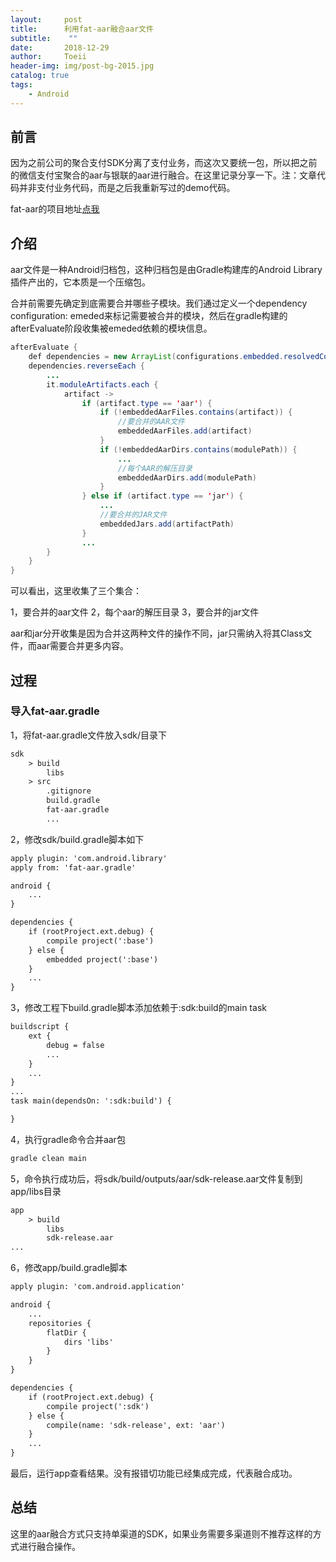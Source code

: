 ```yaml
---
layout:     post
title:      利用fat-aar融合aar文件
subtitle:    ""
date:       2018-12-29
author:     Toeii
header-img: img/post-bg-2015.jpg
catalog: true
tags:
    - Android
---
```


## 前言
因为之前公司的聚合支付SDK分离了支付业务，而这次又要统一包，所以把之前的微信支付宝聚合的aar与银联的aar进行融合。在这里记录分享一下。注：文章代码并非支付业务代码，而是之后我重新写过的demo代码。

fat-aar的项目地址[点我](https://github.com/adwiv/android-fat-aar)

## 介绍
aar文件是一种Android归档包，这种归档包是由Gradle构建库的Android Library插件产出的，它本质是一个压缩包。

合并前需要先确定到底需要合并哪些子模块。我们通过定义一个dependency configuration: emeded来标记需要被合并的模块，然后在gradle构建的afterEvaluate阶段收集被emeded依赖的模块信息。
```java
afterEvaluate {
    def dependencies = new ArrayList(configurations.embedded.resolvedConfiguration.firstLevelModuleDependencies)
    dependencies.reverseEach {
        ...
        it.moduleArtifacts.each {
            artifact ->
                if (artifact.type == 'aar') {
                    if (!embeddedAarFiles.contains(artifact)) {
                        //要合并的AAR文件
                        embeddedAarFiles.add(artifact)
                    }
                    if (!embeddedAarDirs.contains(modulePath)) {
                        ...
                        //每个AAR的解压目录
                        embeddedAarDirs.add(modulePath)
                    }
                } else if (artifact.type == 'jar') {
                    ...
                    //要合并的JAR文件
                    embeddedJars.add(artifactPath)
                } 
                ...
        }
    }
}
```

可以看出，这里收集了三个集合：

1，要合并的aar文件
2，每个aar的解压目录
3，要合并的jar文件

aar和jar分开收集是因为合并这两种文件的操作不同，jar只需纳入将其Class文件，而aar需要合并更多内容。

## 过程

### 导入fat-aar.gradle

1，将fat-aar.gradle文件放入sdk/目录下

```XML
sdk
    > build
        libs
    > src
        .gitignore
        build.gradle
        fat-aar.gradle
        ...
```

2，修改sdk/build.gradle脚本如下

```XML
apply plugin: 'com.android.library'
apply from: 'fat-aar.gradle'

android {
    ...
}

dependencies {
    if (rootProject.ext.debug) {
        compile project(':base')
    } else {
        embedded project(':base')
    }
    ...
}
```

3，修改工程下build.gradle脚本添加依赖于:sdk:build的main task

```XML
buildscript {
    ext {
        debug = false
        ...
    }
    ...
}
...
task main(dependsOn: ':sdk:build') {

}
```

4，执行gradle命令合并aar包

```XML
gradle clean main
```

5，命令执行成功后，将sdk/build/outputs/aar/sdk-release.aar文件复制到app/libs目录

```XML
app
    > build
        libs
        sdk-release.aar
...
```

6，修改app/build.gradle脚本

```XML
apply plugin: 'com.android.application'

android {
    ...
    repositories {
        flatDir {
            dirs 'libs'
        }
    }
}

dependencies {
    if (rootProject.ext.debug) {
        compile project(':sdk')
    } else {
        compile(name: 'sdk-release', ext: 'aar')
    }
    ...
}
```

最后，运行app查看结果。没有报错切功能已经集成完成，代表融合成功。

## 总结

这里的aar融合方式只支持单渠道的SDK，如果业务需要多渠道则不推荐这样的方式进行融合操作。
















